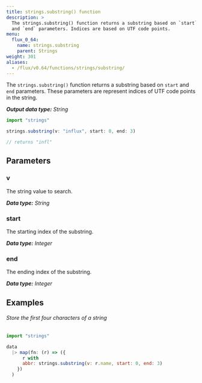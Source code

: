 ```yaml
---
title: strings.substring() function
description: >
  The strings.substring() function returns a substring based on `start`
  and `end` parameters. Indices are based on UTF code points.
menu:
  flux_0_64:
    name: strings.substring
    parent: Strings
weight: 301
aliases:
  - /flux/v0.64/functions/strings/substring/
---
```


The `strings.substring()` function returns a substring based on `start` and `end` parameters.
These parameters are represent indices of UTF code points in the string.

_**Output data type:** String_

```js
import "strings"

strings.substring(v: "influx", start: 0, end: 3)

// returns "infl"
```

## Parameters

### v
The string value to search.

_**Data type:** String_

### start
The starting index of the substring.

_**Data type:** Integer_

### end
The ending index of the substring.

_**Data type:** Integer_

## Examples

###### Store the first four characters of a string
```js
import "strings"

data
  |> map(fn: (r) => ({
      r with
      abbr: strings.substring(v: r.name, start: 0, end: 3)
    })
  )
```
